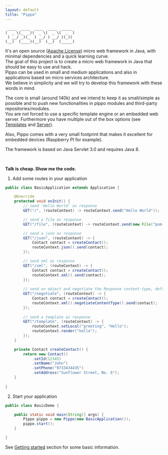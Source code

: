 ```yaml
---
layout: default
title: "Pippo"
---
```


     ____  ____  ____  ____  _____
    (  _ \(_  _)(  _ \(  _ \(  _  )
     ) __/ _)(_  ) __/ ) __/ )(_)( 
    (__)  (____)(__)  (__)  (_____)

It's an open source ([Apache License](http://www.apache.org/licenses/LICENSE-2.0)) micro web framework in Java, with minimal dependencies and a quick learning curve.     
The goal of this project is to create a micro web framework in Java that should be easy to use and hack.  
Pippo can be used in small and medium applications and also in applications based on micro services architecture.   
We believe in simplicity and we will try to develop this framework with these words in mind.  

The core is small (around 140k) and we intend to keep it as small/simple as possible and to push new functionalities in pippo modules and third-party repositories/modules.  
You are not forced to use a specific template engine or an embedded web server. Furthermore you have multiple out of the box options (see [Templates](/doc/templates.html) and [Server](/doc/server.html)).  

Also, Pippo comes with a very small footprint that makes it excellent for embedded devices (Raspberry PI for example).  
 
The framework is based on Java Servlet 3.0 and requires Java 8.

<br>
   
**Talk is cheap. Show me the code.**

1) Add some routes in your application

```java
public class BasicApplication extends Application {

    @Override
    protected void onInit() {
		// send 'Hello World' as response
        GET("/", (routeContext) -> routeContext.send("Hello World"));

		// send a file as response
        GET("/file", (routeContext) -> routeContext.send(new File("pom.xml"));

        // send a json as response
        GET("/json", (routeContext) -> {
			Contact contact = createContact();
			routeContext.json().send(contact);
        });

        // send xml as response
        GET("/xml", (routeContext) -> {
			Contact contact = createContact();
			routeContext.xml().send(contact);
        });
        
        // send an object and negotiate the Response content-type, default to XML
        GET("/negotiate", (routeContext) -> {
        	Contact contact = createContact();
			routeContext.xml().negotiateContentType().send(contact);
        });
        
        // send a template as response
        GET("/template", (routeContext) -> {
			routeContext.setLocal("greeting", "Hello");
			routeContext.render("hello");        
		});
    }

	private Contact createContact() {
		return new Contact()
			.setId(12345)
			.setName("John")
			.setPhone("0733434435")
			.setAddress("Sunflower Street, No. 6");	
	}
	
}
``` 

2) Start your application

```java
public class BasicDemo {

    public static void main(String[] args) {
        Pippo pippo = new Pippo(new BasicApplication());
        pippo.start();
    }

}
```

See [Getting started](/doc/getting-started.html) section for some basic information.

